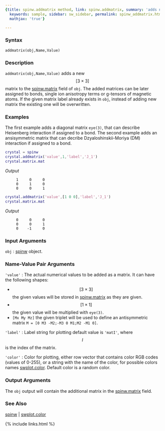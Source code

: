 ```yaml
---
{title: spinw.addmatrix method, link: spinw.addmatrix, summary: 'adds new [3x3] matrix',
  keywords: sample, sidebar: sw_sidebar, permalink: spinw_addmatrix.html, folder: spinw,
  mathjax: 'true'}

---
```

  
### Syntax
  
`addmatrix(obj,Name,Value)`
  
### Description
  
`addmatrix(obj,Name,Value)` adds a new $$[3\times 3]$$ matrix to the
[spinw.matrix](spinw_matrix.html) field of `obj`. The added matrices can be later assigned
to bonds, single ion anisotropy terms or g-tensors of magnetic atoms. If
the given matrix label already exists in `obj`, instead of adding new
matrix the existing one will be overwritten.
  
### Examples
  
The first example adds a diagonal matrix `eye(3)`, that can describe
Heisenberg interaction if assigned to a bond. The second example adds an
ansisymmetric matrix that can decribe Dzyaloshinskii-Moriya (DM)
interaction if assigned to a bond.
 
```matlab
crystal = spinw
crystal.addmatrix('value',1,'label','J_1')
crystal.matrix.mat
```
*Output*
```
     1     0     0
     0     1     0
     0     0     1
```
 
```matlab
crystal.addmatrix('value',[1 0 0],'label','J_1')
crystal.matrix.mat
```
*Output*
```
     0     0     0
     0     0     1
     0    -1     0
```
 
  
### Input Arguments
  
`obj`
: [spinw](spinw.html) object.
  
### Name-Value Pair Arguments
  
`'value'`
: The actual numerical values to be added as a matrix. It can have the
  following shapes:
  * $$[3\times 3]$$ the given values will be stored in [spinw.matrix](spinw_matrix.html) as
    they are given.
  * $$[1\times 1]$$ the given value will be multiplied with `eye(3)`.
  * `[Mx My Mz]` the given triplet will be used to define an
    antisymmetric matrix `M = [0 M3 -M2;-M3 0 M1;M2 -M1 0]`. 
  
`'label'`
: Label string for plotting default value is `'matI'`, where $$I$$ is the index
  of the matrix.
  
`'color'`
: Color for plotting, either row vector
  that contains color RGB codes (values of 0-255), or a string with the
  name of the color, for possible colors names [swplot.color](swplot_color.html). Default
  color is a random color.
  
### Output Arguments
  
The `obj` output will contain the additional matrix in the [spinw.matrix](spinw_matrix.html)
field.
  
### See Also
  
[spinw](spinw.html) \| [swplot.color](swplot_color.html)
 
[DM]: Dzyaloshinski-Moriya
[RGB]: Red-Green-Blue
 

{% include links.html %}
